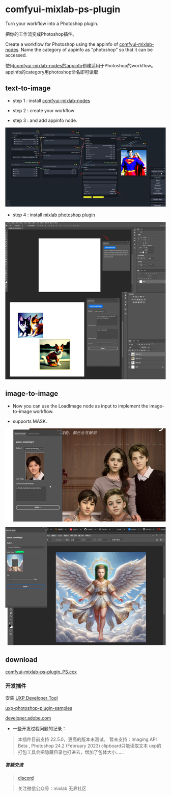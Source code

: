 # comfyui-mixlab-ps-plugin

Turn your workflow into a Photoshop plugin.

把你的工作流变成Photoshop插件。


Create a workflow for Photoshop using the appinfo of [comfyui-mixlab-nodes](https://github.com/shadowcz007/comfyui-mixlab-nodes). Name the category of appinfo as "photoshop" so that it can be accessed.

使用[comfyui-mixlab-nodes的appinfo](https://github.com/shadowcz007/comfyui-mixlab-nodes)创建适用于Photoshop的workflow。 appinfo的category用photoshop命名即可读取


## text-to-image 

- step 1 : install [comfyui-mixlab-nodes](https://github.com/shadowcz007/comfyui-mixlab-nodes)

- step 2 : create your workflow

- step 3 : and add appinfo node.

![](./examples/text-to-image.png)

- step 4 : install [mixlab photoshop plugin](https://github.com/shadowcz007/comfyui-ps-plugin/blob/main/dist/comfyui-mixlab-ps-plugin_PS.ccx)

![](./examples/text-to-image-ps.jpg)


## image-to-image

- Now you can use the LoadImage node as input to implement the image-to-image workflow.

- supports MASK.

![img-to-img](./examples/img-to-img.png)

![mask](./examples/img-to-img-mask.png)


## download
[comfyui-mixlab-ps-plugin_PS.ccx](./dist/comfyui-mixlab-ps-plugin_PS.ccx)


### 开发插件

安装 [UXP Developer Tool](https://developer.adobe.com/photoshop/uxp/2022/guides/devtool/)  

[uxp-photoshop-plugin-samples](https://github.com/AdobeDocs/uxp-photoshop-plugin-samples/blob/main/cross-compatible-js-sample/src/index.js)

[developer.adobe.com](https://developer.adobe.com/photoshop/uxp/2022/)

* 一些开发过程问题的记录：
> 本插件目前支持 22.5.0，更高的版本未测试。
> 暂未支持：Imaging API Beta , Photoshop 24.2 (February 2023)
> clipboard只能读取文本
> uxp的打包工具会把隐藏目录也打进去，增加了包体大小……

##### 答疑交流

> [discord](https://discord.gg/cXs9vZSqeK)

> 关注微信公众号：mixlab 无界社区

